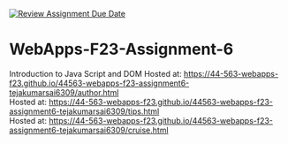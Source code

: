[![Review Assignment Due Date](https://classroom.github.com/assets/deadline-readme-button-24ddc0f5d75046c5622901739e7c5dd533143b0c8e959d652212380cedb1ea36.svg)](https://classroom.github.com/a/b9NC0g7h)
# WebApps-F23-Assignment-6
Introduction to Java Script and DOM
Hosted at: https://44-563-webapps-f23.github.io/44563-webapps-f23-assignment6-tejakumarsai6309/author.html
<br>
Hosted at: https://44-563-webapps-f23.github.io/44563-webapps-f23-assignment6-tejakumarsai6309/tips.html
<br>
Hosted at: https://44-563-webapps-f23.github.io/44563-webapps-f23-assignment6-tejakumarsai6309/cruise.html